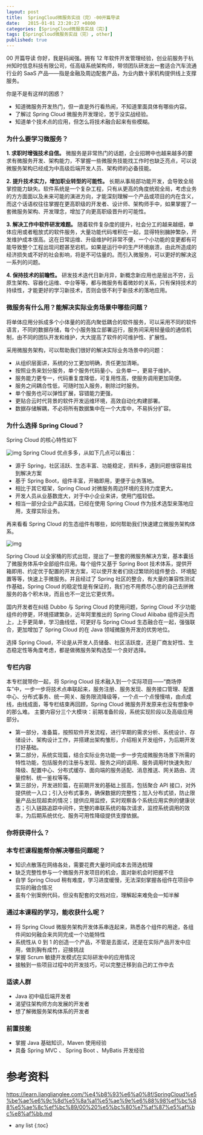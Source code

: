 ```yaml
---
layout: post
title:  SpringCloud微服务实战（完）-00开篇导读
date:   2015-01-01 23:20:27 +0800
categories: [SpringCloud微服务实战（完）]
tags: [SpringCloud微服务实战（完）, other]
published: true
---
```




00 开篇导读
你好，我是码闻强。拥有 12 年软件开发管理经验，创业前服务于杭州知时信息科技有限公司，任高级系统架构师，带领团队研发出一套适合汽车流通行业的 SaaS 产品——指是金融及周边配套产品，为业内数十家机构提供线上支撑服务。

你是不是有这样的困惑？

* 知道微服务开发热门，但一直是外行看热闹，不知道里面具体有哪些内容。
* 了解过 Spring Cloud 微服务开发理论，苦于没实战经验。
* 知道单个技术点的应用，但怎么将技术融合起来有些模糊。

### 为什么要学习微服务？

**1. 求职时增强技术自信。** 微服务是非常热门的话题，企业招聘中也越来越多的要求有微服务开发、架构能力，不掌握一些微服务技能找工作时也缺乏亮点，可以说微服务架构已经成为中高级后端开发人员、架构师的必备技能。

**2. 提升技术实力，增加职业转型的可能性。** 长期从事局部功能开发，会导致全局掌控能力缺失。软件系统是一个复杂工程，只有从更高的角度统观全局，考虑业务的方方面面以及未来可能的演进方向，才能深刻理解一个产品或项目的内在含义，而这个话语权往往掌握在更高职级的开发者、设计师、架构师手中，如果掌握了一套微服务架构、开发理念，增加了向更高职级晋升的可能性。

**3. 解决工作中软件研发难题。** 随着软件复杂度的提升，社会分工的越来越细，单体应用或者粗放式的软件服务，大量功能代码堆积在一起，显得特别臃肿繁杂，开发维护成本很高。这在日常运维、升级维护时非常不便，一个小功能的变更都有可能导致整个工程出现问题甚至宕机，如果是运行中的生产环境崩溃，由此所造成的经济损失或不好的社会影响，将是不可估量的。而引入微服务，可以更好的解决这一系列的问题。

**4. 保持技术的前瞻性。** 研发技术迭代日新月异，新概念新应用也是层出不穷，云原生架构、容器化运维、中台等等，都与微服务有着微妙的关系，只有保持技术的持续性，才能更好的学习新技术，否则会很不利于新技术的落地应用。

### 微服务有什么用？能解决实际业务场景中哪些问题？

将单体应用分拆成多个小体量的的高内聚低耦合的软件服务，可以采用不同的软件语言，不同的数据存储，每个小服务独立部署运行，服务间采用轻量级的通信机制，由不同的团队开发和维护，大大提高了软件的可维护性、扩展性。

采用微服务架构，可以帮助我们很好的解决实际业务场景中的问题：

* 从组织层面讲，系统的分工更加明确，责任更加清晰。
* 按照业务来划分服务，单个服务代码量小，业务单一，更易于维护。
* 服务能力更专一，代码重复度降低，可复用性高，使服务调用更加简便。
* 服务之间耦合性低，可随时加入服务，剔除过时服务。
* 单个服务也可以弹性扩展，容错能力更强，
* 更贴合云时代背景的软件开发运维环境，高效自动化构建部署。
* 数据存储解耦，不必将所有数据集中在一个大库中，不易拆分扩容。

### 为什么选择 Spring Cloud？

Spring Cloud 的核心特性如下

![img](https://learn.lianglianglee.com/%e4%b8%93%e6%a0%8f/SpringCloud%e5%be%ae%e6%9c%8d%e5%8a%a1%e5%ae%9e%e6%88%98%ef%bc%88%e5%ae%8c%ef%bc%89/assets/2020-05-05-021545.jpg) Spring Cloud 优点多多，从如下几点可以看出：

* 源于 Spring，社区活跃、生态丰富、功能稳定，资料多，遇到问题很容易找到解决方案
* 基于 Spring Boot，组件丰富，开箱即用，更便于业务落地。
* 相比于其它框架，Spring Cloud 对微服务周边环境的支持力度更大。
* 开发人员从业基数庞大，对于中小企业来讲，使用门槛较低。
* 相当一部分企业产品实践，已经在使用 Spring Cloud 作为技术选型来落地应用，支撑实际业务。

再来看看 Spring Cloud 的生态组件有哪些，如何帮助我们快速建立微服务架构体系。

![img](https://learn.lianglianglee.com/%e4%b8%93%e6%a0%8f/SpringCloud%e5%be%ae%e6%9c%8d%e5%8a%a1%e5%ae%9e%e6%88%98%ef%bc%88%e5%ae%8c%ef%bc%89/assets/2020-05-05-021547.jpg)

Spring Cloud 以全家桶的形式出现，提出了一整套的微服务解决方案，基本囊括了微服务体系中全部组件应用。每个组件又基于 Spring Boot 技术体系，提供开箱即用、约定优于配置的开发方案，可以使开发者们绕过繁琐的组件整合、环境配置等等，快速上手微服务。并且经过了 Spring 社区的整合，有大量的兼容性测试作基础，Spring Cloud 的稳定性是有保证的，我们也不用费尽心思的自己去拼微服务的各个积木块，而且也不一定比它更优秀。

国内开发者在纠结 Dubbo 与 Spring Cloud 的使用问题，Spring Cloud 不少功能组件的停更，环境搭建繁杂，近年阿里推出的 Spring Cloud Alibaba 组件迎头而上，上手更简单，学习曲线低，可更好与 Spring Cloud 生态融合在一起，强强联合，更加增加了 Spring Cloud 的在 Java 领域微服务开发的优势地位。

选择 Spring Cloud，不论是从开发人员储备、社区活跃度，还是厂商友好性、生态稳定性等角度考虑，都是做微服务架构选型一个良好选择。

### 专栏内容

本专栏就带你一起，将 Spring Cloud 技术融入到一个实际项目——“商场停车”中，一步一步将技术点串联起来，服务注册、服务发现、服务接口管理、配置中心、分布式事务、统一网关、服务限流降级等，一个点一个点慢慢啃，由点成线，由线成面，等专栏结束再回顾，Spring Cloud 微服务开发原来也没有想象中的那么难。 主要内容分三个大模块：前期准备阶段，系统实现阶段以及高级应用部分。

* 第一部分，准备篇，按照软件开发流程，进行早期的需求分析、系统设计、存储设计、架构设计工作，并搭建出架构雏形，介绍相关开发组件，为后期开发打好基础。
* 第二部分，系统实现篇，结合实际业务功能一步一步完成微服务场景下所需的特性功能，包括服务的注册与发现、服务之间的调用、服务调用时快速失败/降级、配置中心、分布式缓存、面向端的服务适配、消息推送、网关路由、流量控制、统一鉴权等等。
* 第三部分，开发进阶篇，在前期开发的基础上拔高，包括聚合 API 接口，对外提供统一入口；引入分布式事务，确保数据的完整性；加入分布式锁，防止限量产品出现超卖的情况；提供应用监控，实时观察各个系统应用实例的健康状态；引入链路追踪中间件，完整的串联系统的每次请求，监控系统调用的效率，为后期系统优化、服务可用性降级提供支撑依据。

### 你将获得什么？

### 本专栏课程能帮你解决哪些问题呢？

* 知识点散落在网络各处，需要花费大量时间成本去筛选梳理
* 缺乏完整性参与一个微服务开发项目的机会，面对新机会时把握不住
* 自学 Spring Cloud 稍有难度，学习进度缓慢，无法深刻掌握各组件在项目中实际的融合情况
* 虽有个别案例代码，但没有配套的文档对应，理解起来难免会一知半解

### 通过本课程的学习，能收获什么呢？

* 将 Spring Cloud 微服务架构开发体系串连起来，熟悉各个组件的用途，各组件间如何融合来共同完成一个功能特性
* 系统性从 0 到 1 的创造一个产品，不管是去面试，还是在实际产品开发中应用，做到胸有成竹，迎接挑战
* 掌握 Scrum 敏捷开发模式在实际研发中的应用情况
* 接触到一些项目过程中的开发技巧，可以完整迁移到自己的工作中去

### 适读人群

* Java 初中级后端开发者
* 渴望往架构师方向发展的开发者
* 想了解微服务架构体系的开发者

### 前置技能

* 掌握 Java 基础知识，Maven 使用经验
* 具备 Spring MVC 、 Spring Boot 、MyBatis 开发经验




# 参考资料

https://learn.lianglianglee.com/%e4%b8%93%e6%a0%8f/SpringCloud%e5%be%ae%e6%9c%8d%e5%8a%a1%e5%ae%9e%e6%88%98%ef%bc%88%e5%ae%8c%ef%bc%89/00%20%e5%bc%80%e7%af%87%e5%af%bc%e8%af%bb.md

* any list
{:toc}

